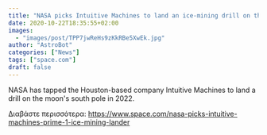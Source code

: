 ```yaml
---
title: "NASA picks Intuitive Machines to land an ice-mining drill on the moon"
date: 2020-10-22T18:35:55+02:00
images:
  - "images/post/TPP7jwReHs9zKkRBe5XwEk.jpg"
author: "AstroBot"
categories: ["News"]
tags: ["space.com"]
draft: false
---
```


NASA has tapped the Houston-based company Intuitive Machines to land a drill on the moon's south pole in 2022. 

Διαβάστε περισσότερα: https://www.space.com/nasa-picks-intuitive-machines-prime-1-ice-mining-lander

